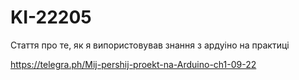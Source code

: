 # KI-22205
 Стаття про те, як я випористовував знання з ардуіно на практиці
 
 https://telegra.ph/Mіj-pershij-proekt-na-Arduino-ch1-09-22
